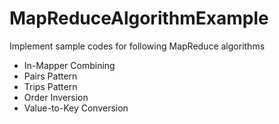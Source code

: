 # MapReduceAlgorithmExample

Implement sample codes for following MapReduce algorithms

* In-Mapper Combining
* Pairs Pattern
* Trips Pattern	
* Order Inversion
* Value-to-Key Conversion



